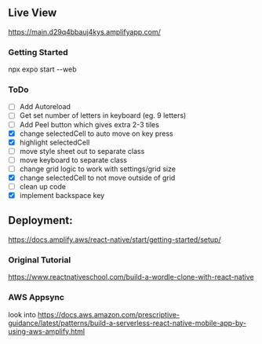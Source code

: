 ## Live View
https://main.d29q4bbauj4kys.amplifyapp.com/

### Getting Started
npx expo start --web

### ToDo
 - [ ] Add Autoreload
 - [ ] Get set number of letters in keyboard (eg. 9 letters)
 - [ ] Add Peel button which gives extra 2-3 tiles
 - [x] change selectedCell to auto move on key press
 - [x] highlight selectedCell
 - [ ] move style sheet out to separate class
 - [ ] move keyboard to separate class
 - [ ] change grid logic to work with settings/grid size
 - [x] change selectedCell to not move outside of grid
 - [ ] clean up code
 - [x] implement backspace key

## Deployment:
https://docs.amplify.aws/react-native/start/getting-started/setup/ 

### Original Tutorial
https://www.reactnativeschool.com/build-a-wordle-clone-with-react-native

### AWS Appsync
look into
https://docs.aws.amazon.com/prescriptive-guidance/latest/patterns/build-a-serverless-react-native-mobile-app-by-using-aws-amplify.html



